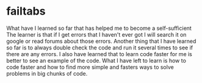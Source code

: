 # failtabs
What have I learned so far that has helped me to become a self-sufficient
The learner is that if I get errors that I haven't ever got I will search it on google or read forums about those errors. Another thing that I have learned so far is to always double check the code and run it several times to see if there are any errors. I also have learned that to learn code faster for me is better to see an example of the code.
What I have left to learn is how to code faster and how to find more simple and fasters ways to solve problems in big chunks of code.
